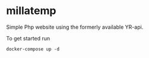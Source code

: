 # millatemp
Simple Php website using the formerly available YR-api.

To get started run 
```
docker-compose up -d
```

